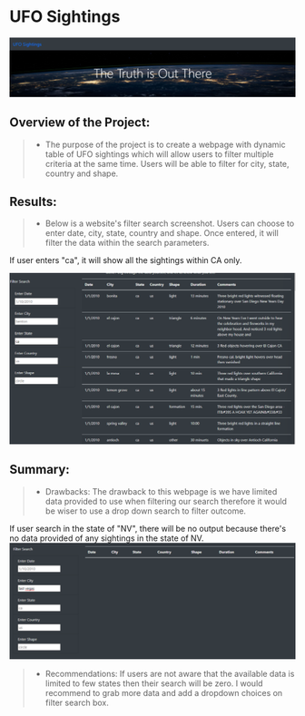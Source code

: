 # UFO Sightings

![](static/images/Header%20photo.png)

## Overview of the Project:

> * The purpose of the project is to create a webpage with dynamic table of UFO sightings which will allow users to filter multiple criteria at the same time. Users will be able to filter for city, state, country and shape.



## Results:
> * Below is a website's filter search screenshot. Users can choose to enter date, city, state, country and shape. Once entered, it will filter the data within the search parameters.

If user enters "ca", it will show all the sightings within CA only. 

![](static/images/Filtered%20CA%20search.png)



## Summary:


> * Drawbacks: The drawback to this webpage is we have limited data provided to use when filtering our search therefore it would be wiser to use a drop down search to filter outcome. 

If user search in the state of "NV", there will be no output because there's no data provided of any sightings in the state of NV.
![](static/images/Filtered%20Search%20in%20NV.png)


> * Recommendations: If users are not aware that the available data is limited to few states then their search will be zero. I would recommend to grab more data and add a dropdown choices on filter search box. 